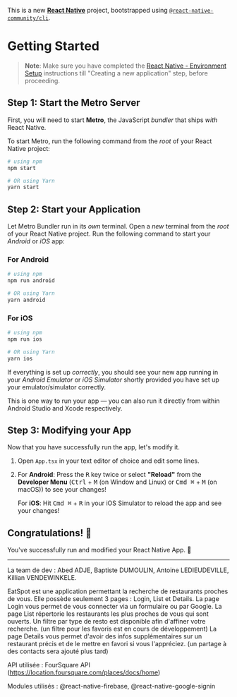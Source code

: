 This is a new [**React Native**](https://reactnative.dev) project, bootstrapped using [`@react-native-community/cli`](https://github.com/react-native-community/cli).

# Getting Started

>**Note**: Make sure you have completed the [React Native - Environment Setup](https://reactnative.dev/docs/environment-setup) instructions till "Creating a new application" step, before proceeding.

## Step 1: Start the Metro Server

First, you will need to start **Metro**, the JavaScript _bundler_ that ships _with_ React Native.

To start Metro, run the following command from the _root_ of your React Native project:

```bash
# using npm
npm start

# OR using Yarn
yarn start
```

## Step 2: Start your Application

Let Metro Bundler run in its _own_ terminal. Open a _new_ terminal from the _root_ of your React Native project. Run the following command to start your _Android_ or _iOS_ app:

### For Android

```bash
# using npm
npm run android

# OR using Yarn
yarn android
```

### For iOS

```bash
# using npm
npm run ios

# OR using Yarn
yarn ios
```

If everything is set up _correctly_, you should see your new app running in your _Android Emulator_ or _iOS Simulator_ shortly provided you have set up your emulator/simulator correctly.

This is one way to run your app — you can also run it directly from within Android Studio and Xcode respectively.

## Step 3: Modifying your App

Now that you have successfully run the app, let's modify it.

1. Open `App.tsx` in your text editor of choice and edit some lines.
2. For **Android**: Press the <kbd>R</kbd> key twice or select **"Reload"** from the **Developer Menu** (<kbd>Ctrl</kbd> + <kbd>M</kbd> (on Window and Linux) or <kbd>Cmd ⌘</kbd> + <kbd>M</kbd> (on macOS)) to see your changes!

   For **iOS**: Hit <kbd>Cmd ⌘</kbd> + <kbd>R</kbd> in your iOS Simulator to reload the app and see your changes!

## Congratulations! :tada:

You've successfully run and modified your React Native App. :partying_face:

-------------------

La team de dev : Abed ADJE, Baptiste DUMOULIN, Antoine LEDIEUDEVILLE, Killian VENDEWINKELE.

EatSpot est une application permettant la recherche de restaurants proches de vous. 
Elle possède seulement 3 pages : Login, List et Details.
La page Login vous permet de vous connecter via un formulaire ou par Google.
La page List répertorie les restaurants les plus proches de vous qui sont ouverts. Un filtre par type de resto est disponible afin d'affiner votre recherche. (un filtre pour les favoris est en cours de développement)
La page Details vous permet d'avoir des infos supplémentaires sur un restaurant précis et de le mettre en favori si vous l'appréciez. (un partage à des contacts sera ajouté plus tard)

API utilisée : FourSquare API (https://location.foursquare.com/places/docs/home)

Modules utilisés : @react-native-firebase, @react-native-google-signin
